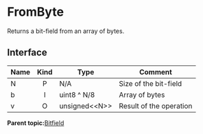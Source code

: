 # FromByte

Returns a bit-field from an array of bytes.

## Interface

|Name|Kind|Type|Comment|
|----|:--:|----|-------|
|N|P|N/A|Size of the bit-field|
|b|I|uint8 ^ N/8|Array of bytes|
|v|O|unsigned<\<N\>\>|Result of the operation|

**Parent topic:**[Bitfield](../../libraries/bitfield/bitfield.md)

